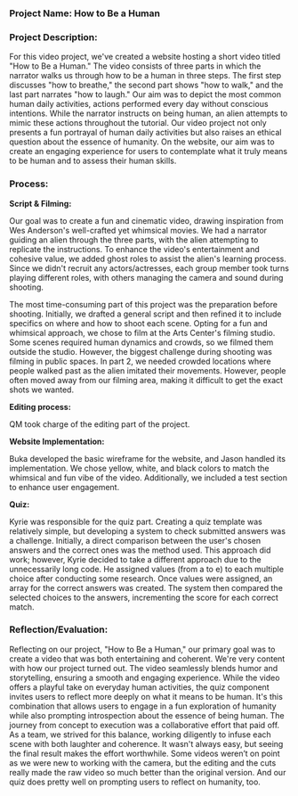 ### **Project Name:** How to Be a Human

### **Project Description:**

For this video project, we've created a website hosting a short video titled "How to Be a Human." The video consists of three parts in which the narrator walks us through how to be a human in three steps. The first step discusses "how to breathe," the second part shows "how to walk," and the last part narrates "how to laugh." Our aim was to depict the most common human daily activities, actions performed every day without conscious intentions. While the narrator instructs on being human, an alien attempts to mimic these actions throughout the tutorial. Our video project not only presents a fun portrayal of human daily activities but also raises an ethical question about the essence of humanity. On the website, our aim was to create an engaging experience for users to contemplate what it truly means to be human and to assess their human skills.

### **Process:**

**Script & Filming:**

Our goal was to create a fun and cinematic video, drawing inspiration from Wes Anderson's well-crafted yet whimsical movies. We had a narrator guiding an alien through the three parts, with the alien attempting to replicate the instructions. To enhance the video's entertainment and cohesive value, we added ghost roles to assist the alien's learning process. Since we didn't recruit any actors/actresses, each group member took turns playing different roles, with others managing the camera and sound during shooting.

The most time-consuming part of this project was the preparation before shooting. Initially, we drafted a general script and then refined it to include specifics on where and how to shoot each scene. Opting for a fun and whimsical approach, we chose to film at the Arts Center's filming studio. Some scenes required human dynamics and crowds, so we filmed them outside the studio. However, the biggest challenge during shooting was filming in public spaces. In part 2, we needed crowded locations where people walked past as the alien imitated their movements. However, people often moved away from our filming area, making it difficult to get the exact shots we wanted.

**Editing process:**

QM took charge of the editing part of the project.

**Website Implementation:**

Buka developed the basic wireframe for the website, and Jason handled its implementation. We chose yellow, white, and black colors to match the whimsical and fun vibe of the video. Additionally, we included a test section to enhance user engagement.

**Quiz:**

Kyrie was responsible for the quiz part. Creating a quiz template was relatively simple, but developing a system to check submitted answers was a challenge. Initially, a direct comparison between the user's chosen answers and the correct ones was the method used. This approach did work; however, Kyrie decided to take a different approach due to the unnecessarily long code. He assigned values (from a to e) to each multiple choice after conducting some research. Once values were assigned, an array for the correct answers was created. The system then compared the selected choices to the answers, incrementing the score for each correct match.

### **Reflection/Evaluation:**

Reflecting on our project, "How to Be a Human," our primary goal was to create a video that was both entertaining and coherent. We're very content with how our project turned out. The video seamlessly blends humor and storytelling, ensuring a smooth and engaging experience. While the video offers a playful take on everyday human activities, the quiz component invites users to reflect more deeply on what it means to be human. It's this combination that allows users to engage in a fun exploration of humanity while also prompting introspection about the essence of being human. The journey from concept to execution was a collaborative effort that paid off. As a team, we strived for this balance, working diligently to infuse each scene with both laughter and coherence. It wasn't always easy, but seeing the final result makes the effort worthwhile. Some videos weren’t on point as we were new to working with the camera, but the editing and the cuts really made the raw video so much better than the original version. And our quiz does pretty well on prompting users to reflect on humanity, too.
